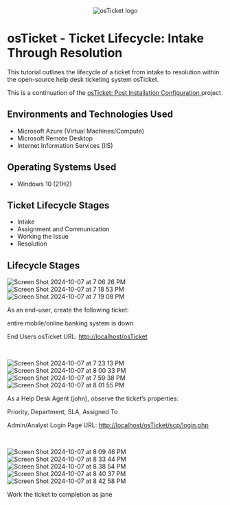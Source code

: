 <p align="center">
<img src="https://i.imgur.com/Clzj7Xs.png" alt="osTicket logo"/>
</p>

<h1>osTicket - Ticket Lifecycle: Intake Through Resolution</h1>
<p>This tutorial outlines the lifecycle of a ticket from intake to resolution within the open-source help desk ticketing system osTicket. <p/>
This is a continuation of the <a href= "https://github.com/edgararturocastrejon/post-install-config">osTicket: Post Installation Configuration <a/> project.

<br />


<h2>Environments and Technologies Used</h2>

- Microsoft Azure (Virtual Machines/Compute)
- Microsoft Remote Desktop
- Internet Information Services (IIS)

<h2>Operating Systems Used </h2>

- Windows 10</b> (21H2)

<h2>Ticket Lifecycle Stages</h2>

- Intake
- Assignment and Communication
- Working the Issue
- Resolution

<h2>Lifecycle Stages</h2>

<p>

![Screen Shot 2024-10-07 at 7 06 26 PM](https://github.com/user-attachments/assets/0bcc415a-4bbd-4ead-b994-1406fe3b693d)
![Screen Shot 2024-10-07 at 7 18 53 PM](https://github.com/user-attachments/assets/03340abe-3895-4de0-b78c-c14bf593ad51)
![Screen Shot 2024-10-07 at 7 19 08 PM](https://github.com/user-attachments/assets/d85504af-3d89-493d-b416-4eaf192d8795)

</p>
<p> As an end-user, create the following ticket: <p/>
entire mobile/online banking system is down <p/>
  End Users osTicket URL:
<a href= "http://localhost/osTicket">http://localhost/osTicket </a> 
</p>
<br />

<p>
	
![Screen Shot 2024-10-07 at 7 23 13 PM](https://github.com/user-attachments/assets/4dbc8d6e-2bd2-409e-9ee2-d6ecb0835598)
![Screen Shot 2024-10-07 at 8 00 33 PM](https://github.com/user-attachments/assets/183d6aad-0ba8-4c7f-899d-ee67fd161ea3)
![Screen Shot 2024-10-07 at 7 59 38 PM](https://github.com/user-attachments/assets/bde04476-6de3-456e-a4b2-bee90c6400ac)
![Screen Shot 2024-10-07 at 8 01 55 PM](https://github.com/user-attachments/assets/9a85ee8b-2e17-4112-900d-08e3f81f5f4b)


</p>
<p>
As a Help Desk Agent (john), observe the ticket’s properties: </p>
	Priority, Department, SLA, Assigned To </p>
 Admin/Analyst Login Page URL:
 <a href= "http://localhost/osTicket/scp/login.php">http://localhost/osTicket/scp/login.php </a> 
</p>
<br />

<p>
	
![Screen Shot 2024-10-07 at 8 09 46 PM](https://github.com/user-attachments/assets/b2f6c809-95cd-4650-93e2-5ee2745c7c3f)
![Screen Shot 2024-10-07 at 8 33 44 PM](https://github.com/user-attachments/assets/5600d205-88f4-4d15-97ef-008e944108de)
![Screen Shot 2024-10-07 at 8 38 54 PM](https://github.com/user-attachments/assets/c06674b0-fe36-4f68-a997-1f86110a2010)
![Screen Shot 2024-10-07 at 8 40 37 PM](https://github.com/user-attachments/assets/0710e01f-033e-41af-9efd-aa0ee44af344)
![Screen Shot 2024-10-07 at 8 42 58 PM](https://github.com/user-attachments/assets/c66f1201-ab0e-4bfc-9e89-38fb848626ff)

</p>
<p>
Work the ticket to completion as jane
</p>
<br />
